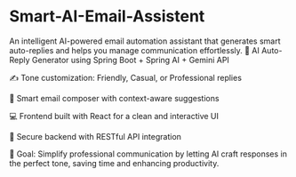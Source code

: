# Smart-AI-Email-Assistent
An intelligent AI-powered email automation assistant that generates smart auto-replies and helps you manage communication effortlessly.
🤖 AI Auto-Reply Generator using Spring Boot + Spring AI + Gemini API

✍️ Tone customization: Friendly, Casual, or Professional replies

📨 Smart email composer with context-aware suggestions

💻 Frontend built with React for a clean and interactive UI

🔐 Secure backend with RESTful API integration

🚀 Goal: Simplify professional communication by letting AI craft responses in the perfect tone, saving time and enhancing productivity.
